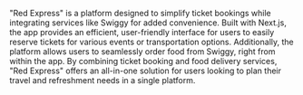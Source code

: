 "Red Express" is a platform designed to simplify ticket bookings while integrating services like Swiggy for added convenience. Built with Next.js, the app provides an efficient, user-friendly interface for users to easily reserve tickets for various events or transportation options. Additionally, the platform allows users to seamlessly order food from Swiggy, right from within the app. By combining ticket booking and food delivery services, "Red Express" offers an all-in-one solution for users looking to plan their travel and refreshment needs in a single platform. 
